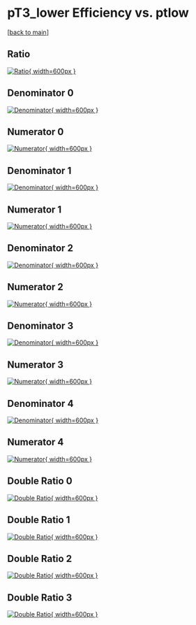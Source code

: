 # pT3_lower Efficiency vs. ptlow

[[back to main](./)]



## Ratio

[![Ratio](../mtv/var/pT3_lower_loweta_11_0_eff_ptlow.png){ width=600px }](../mtv/var/pT3_lower_loweta_11_0_eff_ptlow.pdf)

## Denominator 0

[![Denominator](../mtv/den/pT3_lower_loweta_11_0_eff_ptlow_den0.png){ width=600px }](../mtv/den/pT3_lower_loweta_11_0_eff_ptlow_den0.pdf)

## Numerator 0

[![Numerator](../mtv/num/pT3_lower_loweta_11_0_eff_ptlow_num0.png){ width=600px }](../mtv/num/pT3_lower_loweta_11_0_eff_ptlow_num0.pdf)

## Denominator 1

[![Denominator](../mtv/den/pT3_lower_loweta_11_0_eff_ptlow_den1.png){ width=600px }](../mtv/den/pT3_lower_loweta_11_0_eff_ptlow_den1.pdf)

## Numerator 1

[![Numerator](../mtv/num/pT3_lower_loweta_11_0_eff_ptlow_num1.png){ width=600px }](../mtv/num/pT3_lower_loweta_11_0_eff_ptlow_num1.pdf)

## Denominator 2

[![Denominator](../mtv/den/pT3_lower_loweta_11_0_eff_ptlow_den2.png){ width=600px }](../mtv/den/pT3_lower_loweta_11_0_eff_ptlow_den2.pdf)

## Numerator 2

[![Numerator](../mtv/num/pT3_lower_loweta_11_0_eff_ptlow_num2.png){ width=600px }](../mtv/num/pT3_lower_loweta_11_0_eff_ptlow_num2.pdf)

## Denominator 3

[![Denominator](../mtv/den/pT3_lower_loweta_11_0_eff_ptlow_den3.png){ width=600px }](../mtv/den/pT3_lower_loweta_11_0_eff_ptlow_den3.pdf)

## Numerator 3

[![Numerator](../mtv/num/pT3_lower_loweta_11_0_eff_ptlow_num3.png){ width=600px }](../mtv/num/pT3_lower_loweta_11_0_eff_ptlow_num3.pdf)

## Denominator 4

[![Denominator](../mtv/den/pT3_lower_loweta_11_0_eff_ptlow_den4.png){ width=600px }](../mtv/den/pT3_lower_loweta_11_0_eff_ptlow_den4.pdf)

## Numerator 4

[![Numerator](../mtv/num/pT3_lower_loweta_11_0_eff_ptlow_num4.png){ width=600px }](../mtv/num/pT3_lower_loweta_11_0_eff_ptlow_num4.pdf)

## Double Ratio 0

[![Double Ratio](../mtv/ratio/pT3_lower_loweta_11_0_eff_ptlow_ratio0.png){ width=600px }](../mtv/ratio/pT3_lower_loweta_11_0_eff_ptlow_ratio0.pdf)

## Double Ratio 1

[![Double Ratio](../mtv/ratio/pT3_lower_loweta_11_0_eff_ptlow_ratio1.png){ width=600px }](../mtv/ratio/pT3_lower_loweta_11_0_eff_ptlow_ratio1.pdf)

## Double Ratio 2

[![Double Ratio](../mtv/ratio/pT3_lower_loweta_11_0_eff_ptlow_ratio2.png){ width=600px }](../mtv/ratio/pT3_lower_loweta_11_0_eff_ptlow_ratio2.pdf)

## Double Ratio 3

[![Double Ratio](../mtv/ratio/pT3_lower_loweta_11_0_eff_ptlow_ratio3.png){ width=600px }](../mtv/ratio/pT3_lower_loweta_11_0_eff_ptlow_ratio3.pdf)

